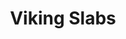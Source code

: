 ---
title: Viking Slabs
distance: 165km (~2 hr drive)
nearest_town: Fraser Lake, BC
hike_duration: 20-30 min
height: null
type: Top-rope, mixed & gear
climbs: 9 (5.5 - 5.10+)
---